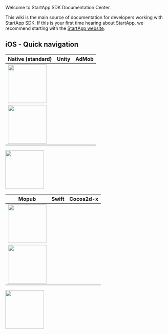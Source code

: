 Welcome to StartApp SDK Documentation Center.

This wiki is the main source of documentation for developers working with StartApp SDK. If this is your first time hearing about StartApp, we recommend starting with the [StartApp website](http://startapp.com/).

## iOS - Quick navigation

|Native (standard) | Unity |  AdMob
|---|---|---
| [<img src="https://raw.githubusercontent.com/wiki/StartApp-SDK/Documentation/images/ios-icon-small.png" width="120px">](iOS-InApp-Documentation) | 
[<img src="https://raw.githubusercontent.com/wiki/StartApp-SDK/Documentation/images/unity3d1.jpg" width="120px">](iOS-InApp-Unity-Documentation) | 
[<img src="https://raw.githubusercontent.com/wiki/StartApp-SDK/Documentation/images/admob_logo.png" width="120px">](AdMob-Mediation-for-iOS) 

|Mopub | Swift | Cocos2d-x                    
|---|---|---
| [<img src="https://raw.githubusercontent.com/wiki/StartApp-SDK/Documentation/images/mopub.png" width="120px">](Mopub-Mediation-for-iOS) | 
[<img src="https://raw.githubusercontent.com/wiki/StartApp-SDK/Documentation/images/swift.png" width="120px">](iOS-Swift-InApp-Documentation) | 
[<img src="https://raw.githubusercontent.com/wiki/StartApp-SDK/Documentation/images/cocos2dx.png" width="120px">](iOS-InApp-cocos2dx-Documentation) 
 
